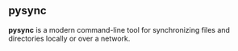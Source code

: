 ## pysync

**pysync** is a modern command-line tool for synchronizing files and directories 
locally or over a network.
